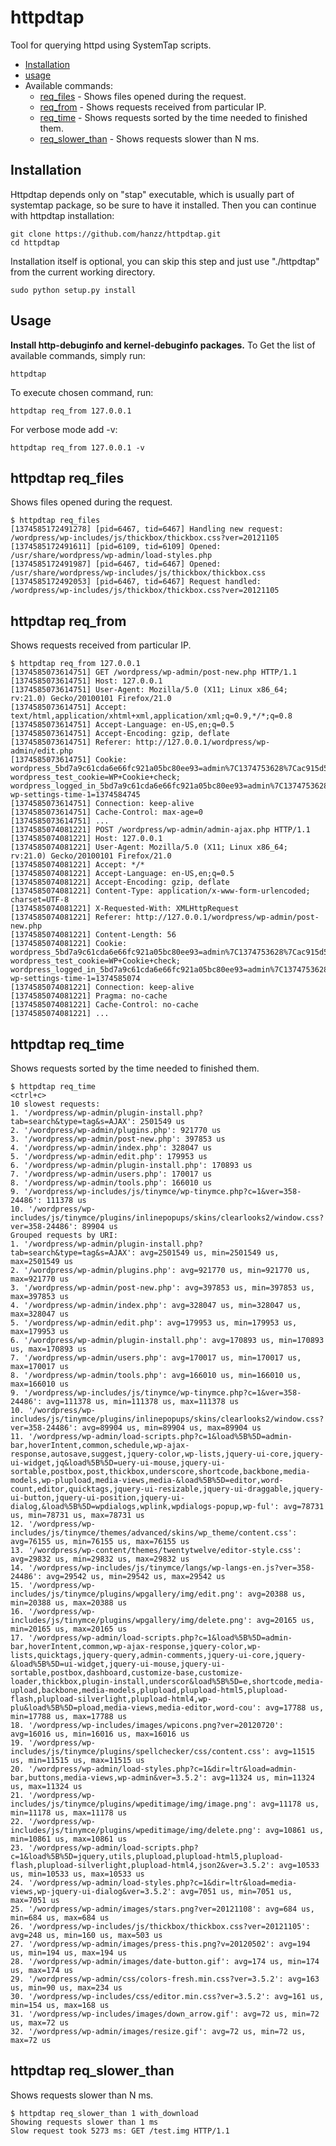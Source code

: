 httpdtap
========

Tool for querying httpd using SystemTap scripts.
- [Installation](#installation)
- [usage](#usage)
- Available commands:
   - [req_files](#httpdtap-req_files) - Shows files opened during the request.
   - [req_from](#httpdtap-req_from) - Shows requests received from particular IP.
   - [req_time](#httpdtap-req_time) - Shows requests sorted by the time needed to finished them.
   - [req_slower_than](#httpdtap-req_slower_than) - Shows requests slower than N ms.

## Installation

Httpdtap depends only on "stap" executable, which is usually part of systemtap package, so be sure to have it installed.
Then you can continue with httpdtap installation:

	git clone https://github.com/hanzz/httpdtap.git
	cd httpdtap

Installation itself is optional, you can skip this step and just use "./httpdtap" from the current working directory.

	sudo python setup.py install

## Usage

**Install http-debuginfo and kernel-debuginfo packages.** To Get the list of available commands, simply run:

	httpdtap

To execute chosen command, run:

	httpdtap req_from 127.0.0.1
	

For verbose mode add -v:

	httpdtap req_from 127.0.0.1 -v
	

## httpdtap req_files

Shows files opened during the request.

	$ httpdtap req_files
	[1374585172491278] [pid=6467, tid=6467] Handling new request: /wordpress/wp-includes/js/thickbox/thickbox.css?ver=20121105
	[1374585172491611] [pid=6109, tid=6109] Opened: /usr/share/wordpress/wp-admin/load-styles.php
	[1374585172491987] [pid=6467, tid=6467] Opened: /usr/share/wordpress/wp-includes/js/thickbox/thickbox.css
	[1374585172492053] [pid=6467, tid=6467] Request handled: /wordpress/wp-includes/js/thickbox/thickbox.css?ver=20121105

## httpdtap req_from

Shows requests received from particular IP.

	$ httpdtap req_from 127.0.0.1
	[1374585073614751] GET /wordpress/wp-admin/post-new.php HTTP/1.1
	[1374585073614751] Host: 127.0.0.1
	[1374585073614751] User-Agent: Mozilla/5.0 (X11; Linux x86_64; rv:21.0) Gecko/20100101 Firefox/21.0
	[1374585073614751] Accept: text/html,application/xhtml+xml,application/xml;q=0.9,*/*;q=0.8
	[1374585073614751] Accept-Language: en-US,en;q=0.5
	[1374585073614751] Accept-Encoding: gzip, deflate
	[1374585073614751] Referer: http://127.0.0.1/wordpress/wp-admin/edit.php
	[1374585073614751] Cookie: wordpress_5bd7a9c61cda6e66fc921a05bc80ee93=admin%7C1374753628%7Cac915d5efaaff35c45c7d1432d95a57f; wordpress_test_cookie=WP+Cookie+check; wordpress_logged_in_5bd7a9c61cda6e66fc921a05bc80ee93=admin%7C1374753628%7Ceb7ba75e0a7c259fbfe470f111f42ac0; wp-settings-time-1=1374584745
	[1374585073614751] Connection: keep-alive
	[1374585073614751] Cache-Control: max-age=0
	[1374585073614751] ...
	[1374585074081221] POST /wordpress/wp-admin/admin-ajax.php HTTP/1.1
	[1374585074081221] Host: 127.0.0.1
	[1374585074081221] User-Agent: Mozilla/5.0 (X11; Linux x86_64; rv:21.0) Gecko/20100101 Firefox/21.0
	[1374585074081221] Accept: */*
	[1374585074081221] Accept-Language: en-US,en;q=0.5
	[1374585074081221] Accept-Encoding: gzip, deflate
	[1374585074081221] Content-Type: application/x-www-form-urlencoded; charset=UTF-8
	[1374585074081221] X-Requested-With: XMLHttpRequest
	[1374585074081221] Referer: http://127.0.0.1/wordpress/wp-admin/post-new.php
	[1374585074081221] Content-Length: 56
	[1374585074081221] Cookie: wordpress_5bd7a9c61cda6e66fc921a05bc80ee93=admin%7C1374753628%7Cac915d5efaaff35c45c7d1432d95a57f; wordpress_test_cookie=WP+Cookie+check; wordpress_logged_in_5bd7a9c61cda6e66fc921a05bc80ee93=admin%7C1374753628%7Ceb7ba75e0a7c259fbfe470f111f42ac0; wp-settings-time-1=1374585074
	[1374585074081221] Connection: keep-alive
	[1374585074081221] Pragma: no-cache
	[1374585074081221] Cache-Control: no-cache
	[1374585074081221] ...

## httpdtap req_time

Shows requests sorted by the time needed to finished them.

	$ httpdtap req_time
	<ctrl+c>
	10 slowest requests:
	1. '/wordpress/wp-admin/plugin-install.php?tab=search&type=tag&s=AJAX': 2501549 us
	2. '/wordpress/wp-admin/plugins.php': 921770 us
	3. '/wordpress/wp-admin/post-new.php': 397853 us
	4. '/wordpress/wp-admin/index.php': 328047 us
	5. '/wordpress/wp-admin/edit.php': 179953 us
	6. '/wordpress/wp-admin/plugin-install.php': 170893 us
	7. '/wordpress/wp-admin/users.php': 170017 us
	8. '/wordpress/wp-admin/tools.php': 166010 us
	9. '/wordpress/wp-includes/js/tinymce/wp-tinymce.php?c=1&ver=358-24486': 111378 us
	10. '/wordpress/wp-includes/js/tinymce/plugins/inlinepopups/skins/clearlooks2/window.css?ver=358-24486': 89904 us
	Grouped requests by URI:
	1. '/wordpress/wp-admin/plugin-install.php?tab=search&type=tag&s=AJAX': avg=2501549 us, min=2501549 us, max=2501549 us
	2. '/wordpress/wp-admin/plugins.php': avg=921770 us, min=921770 us, max=921770 us
	3. '/wordpress/wp-admin/post-new.php': avg=397853 us, min=397853 us, max=397853 us
	4. '/wordpress/wp-admin/index.php': avg=328047 us, min=328047 us, max=328047 us
	5. '/wordpress/wp-admin/edit.php': avg=179953 us, min=179953 us, max=179953 us
	6. '/wordpress/wp-admin/plugin-install.php': avg=170893 us, min=170893 us, max=170893 us
	7. '/wordpress/wp-admin/users.php': avg=170017 us, min=170017 us, max=170017 us
	8. '/wordpress/wp-admin/tools.php': avg=166010 us, min=166010 us, max=166010 us
	9. '/wordpress/wp-includes/js/tinymce/wp-tinymce.php?c=1&ver=358-24486': avg=111378 us, min=111378 us, max=111378 us
	10. '/wordpress/wp-includes/js/tinymce/plugins/inlinepopups/skins/clearlooks2/window.css?ver=358-24486': avg=89904 us, min=89904 us, max=89904 us
	11. '/wordpress/wp-admin/load-scripts.php?c=1&load%5B%5D=admin-bar,hoverIntent,common,schedule,wp-ajax-response,autosave,suggest,jquery-color,wp-lists,jquery-ui-core,jquery-ui-widget,jq&load%5B%5D=uery-ui-mouse,jquery-ui-sortable,postbox,post,thickbox,underscore,shortcode,backbone,media-models,wp-plupload,media-views,media-&load%5B%5D=editor,word-count,editor,quicktags,jquery-ui-resizable,jquery-ui-draggable,jquery-ui-button,jquery-ui-position,jquery-ui-dialog,&load%5B%5D=wpdialogs,wplink,wpdialogs-popup,wp-ful': avg=78731 us, min=78731 us, max=78731 us
	12. '/wordpress/wp-includes/js/tinymce/themes/advanced/skins/wp_theme/content.css': avg=76155 us, min=76155 us, max=76155 us
	13. '/wordpress/wp-content/themes/twentytwelve/editor-style.css': avg=29832 us, min=29832 us, max=29832 us
	14. '/wordpress/wp-includes/js/tinymce/langs/wp-langs-en.js?ver=358-24486': avg=29542 us, min=29542 us, max=29542 us
	15. '/wordpress/wp-includes/js/tinymce/plugins/wpgallery/img/edit.png': avg=20388 us, min=20388 us, max=20388 us
	16. '/wordpress/wp-includes/js/tinymce/plugins/wpgallery/img/delete.png': avg=20165 us, min=20165 us, max=20165 us
	17. '/wordpress/wp-admin/load-scripts.php?c=1&load%5B%5D=admin-bar,hoverIntent,common,wp-ajax-response,jquery-color,wp-lists,quicktags,jquery-query,admin-comments,jquery-ui-core,jquery-&load%5B%5D=ui-widget,jquery-ui-mouse,jquery-ui-sortable,postbox,dashboard,customize-base,customize-loader,thickbox,plugin-install,underscor&load%5B%5D=e,shortcode,media-upload,backbone,media-models,plupload,plupload-html5,plupload-flash,plupload-silverlight,plupload-html4,wp-plu&load%5B%5D=pload,media-views,media-editor,word-cou': avg=17788 us, min=17788 us, max=17788 us
	18. '/wordpress/wp-includes/images/wpicons.png?ver=20120720': avg=16016 us, min=16016 us, max=16016 us
	19. '/wordpress/wp-includes/js/tinymce/plugins/spellchecker/css/content.css': avg=11515 us, min=11515 us, max=11515 us
	20. '/wordpress/wp-admin/load-styles.php?c=1&dir=ltr&load=admin-bar,buttons,media-views,wp-admin&ver=3.5.2': avg=11324 us, min=11324 us, max=11324 us
	21. '/wordpress/wp-includes/js/tinymce/plugins/wpeditimage/img/image.png': avg=11178 us, min=11178 us, max=11178 us
	22. '/wordpress/wp-includes/js/tinymce/plugins/wpeditimage/img/delete.png': avg=10861 us, min=10861 us, max=10861 us
	23. '/wordpress/wp-admin/load-scripts.php?c=1&load%5B%5D=jquery,utils,plupload,plupload-html5,plupload-flash,plupload-silverlight,plupload-html4,json2&ver=3.5.2': avg=10533 us, min=10533 us, max=10533 us
	24. '/wordpress/wp-admin/load-styles.php?c=1&dir=ltr&load=media-views,wp-jquery-ui-dialog&ver=3.5.2': avg=7051 us, min=7051 us, max=7051 us
	25. '/wordpress/wp-admin/images/stars.png?ver=20121108': avg=684 us, min=684 us, max=684 us
	26. '/wordpress/wp-includes/js/thickbox/thickbox.css?ver=20121105': avg=248 us, min=160 us, max=503 us
	27. '/wordpress/wp-admin/images/press-this.png?v=20120502': avg=194 us, min=194 us, max=194 us
	28. '/wordpress/wp-admin/images/date-button.gif': avg=174 us, min=174 us, max=174 us
	29. '/wordpress/wp-admin/css/colors-fresh.min.css?ver=3.5.2': avg=163 us, min=90 us, max=234 us
	30. '/wordpress/wp-includes/css/editor.min.css?ver=3.5.2': avg=161 us, min=154 us, max=168 us
	31. '/wordpress/wp-includes/images/down_arrow.gif': avg=72 us, min=72 us, max=72 us
	32. '/wordpress/wp-admin/images/resize.gif': avg=72 us, min=72 us, max=72 us

## httpdtap req_slower_than

Shows requests slower than N ms.

	$ httpdtap req_slower_than 1 with_download
	Showing requests slower than 1 ms
	Slow request took 5273 ms: GET /test.img HTTP/1.1
